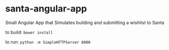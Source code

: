 # santa-angular-app
Small Angular App that Simulates building and submitting a wishlist to Santa

to build:
`bower install`

to run:
`python -m SimpleHTTPServer 8000`
